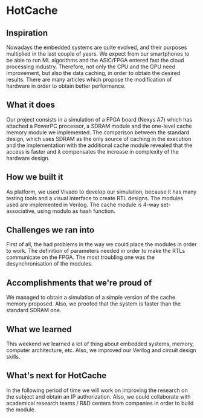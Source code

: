 # HotCache

## Inspiration

Nowadays the embedded systems are quite evolved, and their purposes multiplied in the last couple of years. We expect from our smartphones to be able to run ML algorithms and the ASIC/FPGA entered fast the cloud processing industry. Therefore, not only the CPU and the GPU need improvement, but also the data caching, in order to obtain the desired results. There are many articles which propose the modification of hardware in order to obtain better performance.

## What it does

Our project consists in a simulation of a FPGA board (Nexys A7) which has attached a PowerPC processor, a SDRAM module and the one-level cache memory module we implemented. The comparison between the standard design, which uses SDRAM as the only source of caching in the execution and the implementation with the additional cache module revealed that the access is faster and it compensates the increase in complexity of the hardware design.

## How we built it

As platform, we used Vivado to develop our simulation, because it has many testing tools and a visual interface to create RTL designs. The modules used are implemented in Verilog. The cache module is 4-way set-associative, using modulo as hash function.

## Challenges we ran into

First of all, the had problems in the way we could place the modules in order to work. The definition of parameters needed in order to make the RTLs communicate on the FPGA. The most troubling one was the desynchronisation of the modules.

## Accomplishments that we're proud of

We managed to obtain a simulation of a simple version of the cache memory proposed. Also, we proofed that the system is faster than the standard SDRAM one.

## What we learned

This weekend we learned a lot of thing about embedded systems, memory, computer architecture, etc. Also, we improved our Verilog and circuit design skills.

## What's next for HotCache

In the following period of time we will work on improving the research on the subject and obtain an IP authorization. Also, we could collaborate with academical research teams / R&D centers from companies in order to build the module.

